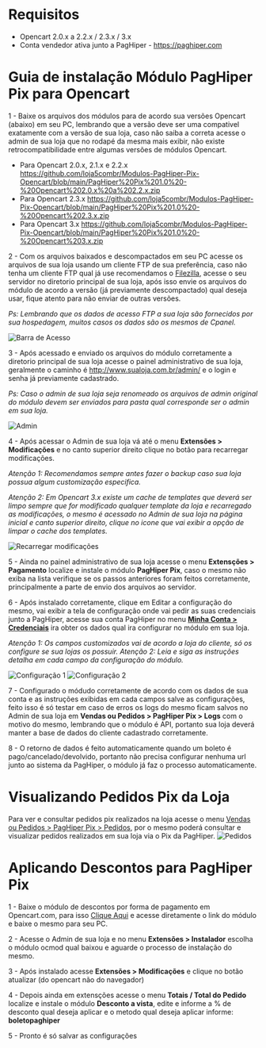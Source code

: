 # Requisitos
- Opencart 2.0.x a 2.2.x / 2.3.x / 3.x
- Conta vendedor ativa junto a PagHiper - https://paghiper.com

# Guia de instalação Módulo PagHiper Pix para Opencart

1 - Baixe os arquivos dos módulos para de acordo sua versões Opencart (abaixo) em seu PC, lembrando que a versão deve ser uma compativel exatamente com a versão de sua loja, caso não saiba a correta acesse o admin de sua loja que no rodapé da mesma mais exibir, não existe retrocompatibilidade entre algumas versões de módulos Opencart.

- Para Opencart 2.0.x, 2.1.x e 2.2.x
https://github.com/loja5combr/Modulos-PagHiper-Pix-Opencart/blob/main/PagHiper%20Pix%201.0%20-%20Opencart%202.0.x%20a%202.2.x.zip
- Para Opencart 2.3.x
https://github.com/loja5combr/Modulos-PagHiper-Pix-Opencart/blob/main/PagHiper%20Pix%201.0%20-%20Opencart%202.3.x.zip
- Para Opencart 3.x
https://github.com/loja5combr/Modulos-PagHiper-Pix-Opencart/blob/main/PagHiper%20Pix%201.0%20-%20Opencart%203.x.zip

2 - Com os arquivos baixados e descompactados em seu PC acesse os arquivos de sua loja usando um cliente FTP de sua preferência, caso não tenha um cliente FTP qual já use recomendamos o [Filezilla](https://loja5.zendesk.com/hc/pt-br/articles/360024298972-Como-utilizar-o-FTP-com-o-FileZilla), acesse o seu servidor no diretorio principal de sua loja, após isso envie os arquivos do módulo de acordo a versão (já previamente descompactado) qual deseja usar, fique atento para não enviar de outras versões.

<i>Ps: Lembrando que os dados de acesso FTP a sua loja são fornecidos por sua hospedagem, muitos casos os dados são os mesmos de Cpanel.</i>

![Barra de Acesso](https://i.imgur.com/gVooTdD.png)

3 - Após acessado e enviado os arquivos do módulo corretamente a diretorio principal de sua loja acesse o painel administrativo de sua loja, geralmente o caminho é http://www.sualoja.com.br/admin/ e o login e senha já previamente cadastrado.

<i>Ps: Caso o admin de sua loja seja renomeado os arquivos de admin original do módulo devem ser enviados para pasta qual corresponde ser o admin em sua loja.</i>

![Admin](https://i.imgur.com/eidEAe2.png)

4 - Após acessar o Admin de sua loja vá até o menu <b>Extensões > Modificações</b> e no canto superior direito clique no botão para recarregar modificações.

<i>Atenção 1: Recomendamos sempre antes fazer o backup caso sua loja possua algum customização especifica.</i>

<i>Atenção 2: Em Opencart 3.x existe um cache de templates que deverá ser limpo sempre que for modificado qualquer template da loja e recarregado as modificações, o mesmo é acessado no Admin de sua loja na página inicial e canto superior direito, clique no icone que vai exibir a opção de limpar o cache dos templates.</i>

![Recarregar modificações](https://i.imgur.com/Ljt73lX.png)

5 - Ainda no painel administrativo de sua loja acesse o menu <b>Extensções > Pagamento</b> localize e instale o módulo <b>PagHiper Pix</b>, caso o mesmo não exiba na lista verifique se os passos anteriores foram feitos corretamente, principalmente a parte de envio dos arquivos ao servidor.

6 - Após instalado corretamente, clique em Editar a configuração do mesmo, vai exibir a tela de configuração onde vai pedir as suas credenciais junto a PagHiper, acesse sua conta PagHiper no menu [<b>Minha Conta > Credenciais</b>](https://www.paghiper.com/painel/credenciais/) ira obter os dados qual ira configurar no módulo em sua loja.

<i>Atenção 1: Os campos customizados vai de acordo a loja do cliente, só os configure se sua lojas os possuir.</i>
<i>Atenção 2: Leia e siga as instruções detalha em cada campo da configuração do módulo.</i>

![Configuração 1](https://i.imgur.com/QRfbDDB.png)
![Configuração 2](https://i.imgur.com/drAJVUV.png)

7 - Configurado o módudo corretamente de acordo com os dados de sua conta e as instruções exibidas em cada campos salve as configurações, feito isso é só testar em caso de erros os logs do mesmo ficam salvos no Admin de sua loja em <b>Vendas ou Pedidos > PagHiper Pix > Logs</b> com o motivo do mesmo, lembrando que o módulo é API, portanto sua loja deverá manter a base de dados do cliente cadastrado corretamente.

8 - O retorno de dados é feito automaticamente quando um boleto é pago/cancelado/devolvido, portanto não precisa configurar nenhuma url junto ao sistema da PagHiper, o módulo já faz o processo automaticamente.

# Visualizando Pedidos Pix da Loja
Para ver e consultar pedidos pix realizados na loja acesse o menu <u>Vendas ou Pedidos > PagHiper Pix > Pedidos</u>, por o mesmo poderá consultar e visualizar pedidos realizados em sua loja via o Pix da PagHiper.
![Pedidos](https://i.imgur.com/V1YM7sv.png)

# Aplicando Descontos para PagHiper Pix

1 - Baixe o módulo de descontos por forma de pagamento em Opencart.com, para isso [Clique Aqui](https://www.opencart.com/index.php?route=marketplace/extension/info&extension_id=21685&filter_search=desconto&filter_license=0) e acesse diretamente o link do módulo e baixe o mesmo para seu PC.

2 - Acesse o Admin de sua loja e no menu <b>Extensões > Instalador</b> escolha o módulo ocmod qual baixou e aguarde o processo de instalação do mesmo.

3 - Após instalado acesse <b>Extensões > Modificações</b> e clique no botão atualizar (do opencart não do navegador)

4 - Depois ainda em extensções acesse o menu <b>Totais / Total do Pedido</b> localize e instale o módulo <b>Desconto a vista</b>, edite e informe a % de desconto qual deseja aplicar e o metodo qual deseja aplicar informe: <b>boletopaghiper</b>

5 - Pronto é só salvar as configurações
